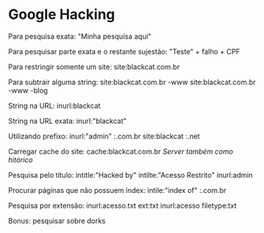 # Google Hacking
Para pesquisa exata:
"Minha pesquisa aqui"

Para pesquisar parte exata e o restante sujestão:
"Teste" + falho + CPF

Para restringir somente um site:
site:blackcat.com.br

Para subtrair alguma string:
site:blackcat.com.br -www
site:blackcat.com.br -www -blog

String na URL:
inurl:blackcat

String na URL exata:
inurl:"blackcat"

Utilizando prefixo:
inurl:"admin" :.com.br
site:blackcat :.net

Carregar cache do site:
cache:blackcat.com.br
*Server também como hitórico*

Pesquisa pelo título:
intitle:"Hacked by"
intilte:"Acesso Restrito" inurl:admin

Procurar páginas que não possuem index:
intile:"index of" :.com.br

Pesquisa por extensão:
inurl:acesso.txt ext:txt
inurl:acesso filetype:txt

Bonus: pesquisar sobre dorks
